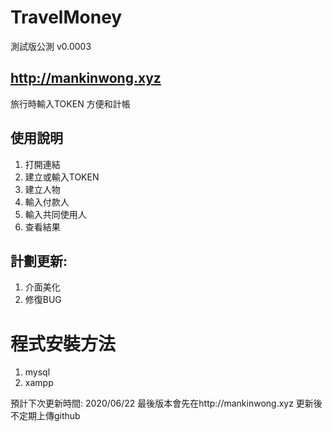 # TravelMoney
測試版公測 v0.0003

## http://mankinwong.xyz

旅行時輸入TOKEN
方便和計帳


## 使用說明
1. 打開連結
2. 建立或輸入TOKEN
3. 建立人物
4. 輸入付款人
5. 輸入共同使用人
6. 查看結果

## 計劃更新: 
1. 介面美化
2. 修復BUG

# 程式安裝方法
1. mysql
2. xampp 

預計下次更新時間: 2020/06/22 
最後版本會先在http://mankinwong.xyz 更新後不定期上傳github



